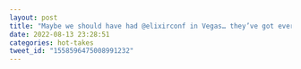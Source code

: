 ```yaml
---
layout: post
title: "Maybe we should have had @elixirconf in Vegas… they’ve got everything! Even the Oregon Trail branded lazy river!"
date: 2022-08-13 23:28:51
categories: hot-takes
tweet_id: "1558596475008991232"
---
```



<!-- Original tweet: https://twitter.com/i/status/1558596475008991232 -->
